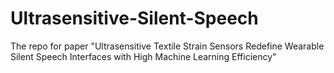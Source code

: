 # Ultrasensitive-Silent-Speech
The repo for paper "Ultrasensitive Textile Strain Sensors Redefine Wearable Silent Speech Interfaces with High Machine Learning Efficiency"
